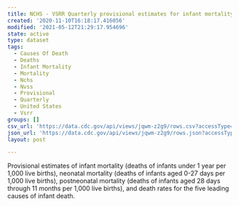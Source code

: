```yaml
---
title: NCHS - VSRR Quarterly provisional estimates for infant mortality
created: '2020-11-10T16:18:17.416056'
modified: '2021-05-12T21:29:17.954696'
state: active
type: dataset
tags:
  - Causes Of Death
  - Deaths
  - Infant Mortality
  - Mortality
  - Nchs
  - Nvss
  - Provisional
  - Quarterly
  - United States
  - Vsrr
groups: []
csv_url: 'https://data.cdc.gov/api/views/jqwm-z2g9/rows.csv?accessType=DOWNLOAD'
json_url: 'https://data.cdc.gov/api/views/jqwm-z2g9/rows.json?accessType=DOWNLOAD'
layout: post

---
```

Provisional estimates of infant mortality (deaths of infants under 1 year per 1,000 live births), neonatal mortality (deaths of infants aged 0-27 days per 1,000 live births), postneonatal mortality (deaths of infants aged 28 days through 11 months per 1,000 live births), and death rates for the five leading causes of infant death.
